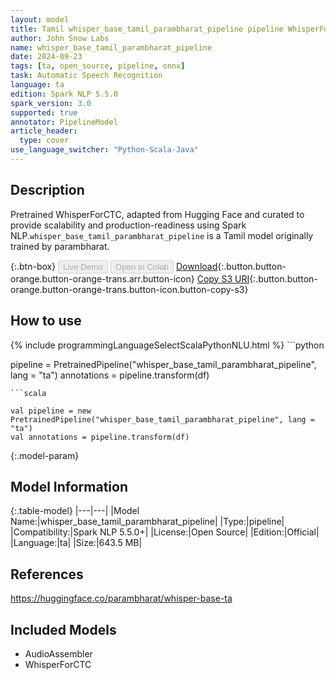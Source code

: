 ```yaml
---
layout: model
title: Tamil whisper_base_tamil_parambharat_pipeline pipeline WhisperForCTC from parambharat
author: John Snow Labs
name: whisper_base_tamil_parambharat_pipeline
date: 2024-09-23
tags: [ta, open_source, pipeline, onnx]
task: Automatic Speech Recognition
language: ta
edition: Spark NLP 5.5.0
spark_version: 3.0
supported: true
annotator: PipelineModel
article_header:
  type: cover
use_language_switcher: "Python-Scala-Java"
---
```


## Description

Pretrained WhisperForCTC, adapted from Hugging Face and curated to provide scalability and production-readiness using Spark NLP.`whisper_base_tamil_parambharat_pipeline` is a Tamil model originally trained by parambharat.

{:.btn-box}
<button class="button button-orange" disabled>Live Demo</button>
<button class="button button-orange" disabled>Open in Colab</button>
[Download](https://s3.amazonaws.com/auxdata.johnsnowlabs.com/public/models/whisper_base_tamil_parambharat_pipeline_ta_5.5.0_3.0_1727052624577.zip){:.button.button-orange.button-orange-trans.arr.button-icon}
[Copy S3 URI](s3://auxdata.johnsnowlabs.com/public/models/whisper_base_tamil_parambharat_pipeline_ta_5.5.0_3.0_1727052624577.zip){:.button.button-orange.button-orange-trans.button-icon.button-copy-s3}

## How to use



<div class="tabs-box" markdown="1">
{% include programmingLanguageSelectScalaPythonNLU.html %}
```python

pipeline = PretrainedPipeline("whisper_base_tamil_parambharat_pipeline", lang = "ta")
annotations =  pipeline.transform(df)   

```
```scala

val pipeline = new PretrainedPipeline("whisper_base_tamil_parambharat_pipeline", lang = "ta")
val annotations = pipeline.transform(df)

```
</div>

{:.model-param}
## Model Information

{:.table-model}
|---|---|
|Model Name:|whisper_base_tamil_parambharat_pipeline|
|Type:|pipeline|
|Compatibility:|Spark NLP 5.5.0+|
|License:|Open Source|
|Edition:|Official|
|Language:|ta|
|Size:|643.5 MB|

## References

https://huggingface.co/parambharat/whisper-base-ta

## Included Models

- AudioAssembler
- WhisperForCTC